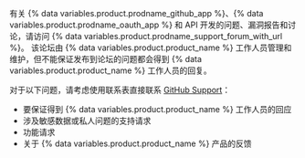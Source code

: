 有关 {% data variables.product.prodname_github_app %}、{% data variables.product.prodname_oauth_app %} 和 API 开发的问题、漏洞报告和讨论，请访问 {% data variables.product.prodname_support_forum_with_url %}。 该论坛由 {% data variables.product.product_name %} 工作人员管理和维护，但不能保证发布到论坛的问题都会得到 {% data variables.product.product_name %} 工作人员的回复。

对于以下问题，请考虑使用联系表直接联系 [GitHub Support](https://github.com/contact)：
  - 要保证得到 {% data variables.product.product_name %} 工作人员的回应
  - 涉及敏感数据或私人问题的支持请求
  - 功能请求
  - 关于 {% data variables.product.product_name %} 产品的反馈
